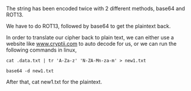 The string has been encoded twice with 2 different methods, base64 and ROT13.

We have to do ROT13, followed by base64 to get the plaintext back.

In order to translate our cipher back to plain text, we can either use a website like
    www.cryptii.com
to auto decode for us, or we can run the following commands in linux,

    cat .data.txt | tr 'A-Za-z' 'N-ZA-Mn-za-m' > new1.txt

    base64 -d new1.txt

After that, cat new1.txt for the plaintext.